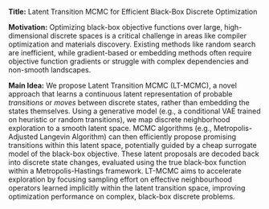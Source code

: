 **Title:** Latent Transition MCMC for Efficient Black-Box Discrete Optimization

**Motivation:** Optimizing black-box objective functions over large, high-dimensional discrete spaces is a critical challenge in areas like compiler optimization and materials discovery. Existing methods like random search are inefficient, while gradient-based or embedding methods often require objective function gradients or struggle with complex dependencies and non-smooth landscapes.

**Main Idea:** We propose Latent Transition MCMC (LT-MCMC), a novel approach that learns a continuous latent representation of probable *transitions* or *moves* between discrete states, rather than embedding the states themselves. Using a generative model (e.g., a conditional VAE trained on heuristic or random transitions), we map discrete neighborhood exploration to a smooth latent space. MCMC algorithms (e.g., Metropolis-Adjusted Langevin Algorithm) can then efficiently propose promising transitions within this latent space, potentially guided by a cheap surrogate model of the black-box objective. These latent proposals are decoded back into discrete state changes, evaluated using the true black-box function within a Metropolis-Hastings framework. LT-MCMC aims to accelerate exploration by focusing sampling effort on effective neighbourhood operators learned implicitly within the latent transition space, improving optimization performance on complex, black-box discrete problems.